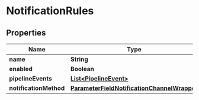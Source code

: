 # NotificationRules

## Properties
Name | Type | Description | Notes
------------ | ------------- | ------------- | -------------
**name** | **String** |  |  [optional]
**enabled** | **Boolean** |  |  [optional]
**pipelineEvents** | [**List&lt;PipelineEvent&gt;**](PipelineEvent.md) |  |  [optional]
**notificationMethod** | [**ParameterFieldNotificationChannelWrapper**](ParameterFieldNotificationChannelWrapper.md) |  |  [optional]
